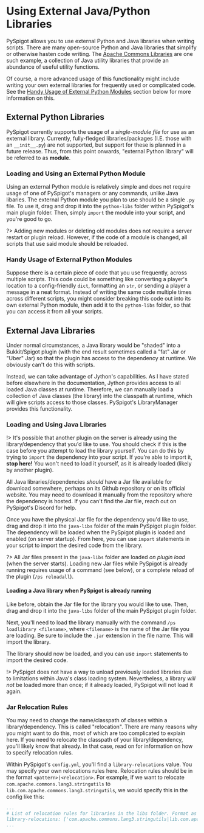 # Using External Java/Python Libraries

PySpigot allows you to use external Python and Java libraries when writing scripts. There are many open-source Python and Java libraries that simplify or otherwise hasten code writing. The [Apache Commons Libraries](https://commons.apache.org/) are one such example, a collection of Java utility libraries that provide an abundance of useful utility functions.

Of course, a more advanced usage of this functionality might include writing your own external libraries for frequently used or complicated code. See the [Handy Usage of External Python Modules](#Handy-Usage-of-External-Python-Modules) section below for more information on this.

## External Python Libraries

PySpigot currently supports the usage of a *single-module file* for use as an external library. Currently, fully-fledged libraries/packages (I.E. those with an `__init__.py`) are not supported, but support for these is planned in a future release. Thus, from this point onwards, "external Python library" will be referred to as **module**.

### Loading and Using an External Python Module

Using an external Python module is relatively simple and does not require usage of one of PySpigot's managers or any commands, unlike Java libaries. The external Python module you plan to use should be a single `.py` file. To use it, drag and drop it into the `python-libs` folder within PySpigot's main plugin folder. Then, simply `import` the module into your script, and you're good to go.

?> Adding new modules or deleting old modules does not require a server restart or plugin reload. However, if the code of a module is changed, all scripts that use said module should be reloaded.

### Handy Usage of External Python Modules

Suppose there is a certain piece of code that you use frequently, across multiple scripts. This code could be something like converting a player's location to a config-friendly `dict`, formatting an `str`, or sending a player a message in a neat format. Instead of writing the same code multiple times across different scripts, you might consider breaking this code out into its own external Python module, then add it to the `python-libs` folder, so that you can access it from all your scripts.

## External Java Libraries

Under normal circumstances, a Java library would be "shaded" into a Bukkit/Spigot plugin (with the end result sometimes called a "fat" Jar or "Uber" Jar) so that the plugin has access to the dependency at runtime. We obviously can't do this with scripts.

Instead, we can take advantage of Jython's capabilities. As I have stated before elsewhere in the documentation, Jython provides access to all loaded Java classes at runtime. Therefore, we can manually load a collection of Java classes (the library) into the classpath at runtime, which will give scripts access to those classes. PySpigot's LibraryManager provides this functionality.

### Loading and Using Java Libraries

!> It's possible that another plugin on the server is already using the library/dependency that you'd like to use. You should check if this is the case before you attempt to load the library yourself. You can do this by trying to `import` the dependency into your script. If you're able to import it, **stop here!** You won't need to load it yourself, as it is already loaded (likely by another plugin).

All Java libraries/dependencies *should* have a Jar file available for download somewhere, perhaps on its Github repository or on its official website. You may need to download it manually from the repository where the dependency is hosted. If you can't find the Jar file, reach out on PySpigot's Discord for help.

Once you have the physical Jar file for the dependency you'd like to use, drag and drop it into the `java-libs` folder of the main PySpigot plugin folder. The dependency will be loaded when the PySpigot plugin is loaded and enabled (on server startup). From here, you can use `import` statements in your script to import the desired code from the library.

?> All Jar files present in the `java-libs` folder are loaded *on plugin load* (when the server starts). Loading new Jar files while PySpigot is already running requires usage of a command (see below), or a complete reload of the plugin (`/ps reloadall`).

#### Loading a Java library when PySpigot is already running

Like before, obtain the Jar file for the library you would like to use. Then, drag and drop it into the `java-libs` folder of the main PySpigot plugin folder.

Next, you'll need to load the library manually with the command `/ps loadlibrary <filename>`, where `<filename>` is the name of the Jar file you are loading. Be sure to include the `.jar` extension in the file name. This will import the library.

The library should now be loaded, and you can use `import` statements to import the desired code.

!> PySpigot does not have a way to unload previously loaded libraries due to limitations within Java's class loading system. Nevertheless, a library *will not* be loaded more than once; if it already loaded, PySpigot will not load it again.

### Jar Relocation Rules

You may need to change the name/classpath of classes within a library/dependency. This is called "relocation". There are many reasons why you might want to do this, most of which are too complicated to explain here. If you need to relocate the classpath of your library/dependency, you'll likely know that already. In that case, read on for information on how to specify relocation rules.

Within PySpigot's `config.yml`, you'll find a `library-relocations` value. You may specify your own relocations rules here. Relocation rules should be in the format `<pattern>|<relocation>`. For example, if we want to relocate `com.apache.commons.lang3.stringutils` to `lib.com.apache.commons.lang3.stringutils`, we would specify this in the config like this:

```yaml
...
# List of relocation rules for libraries in the libs folder. Format as <pattern>|<relocated pattern>
library-relocations: ['com.apache.commons.lang3.stringutils|lib.com.apache.commons.lang3.stringutils']
...
```